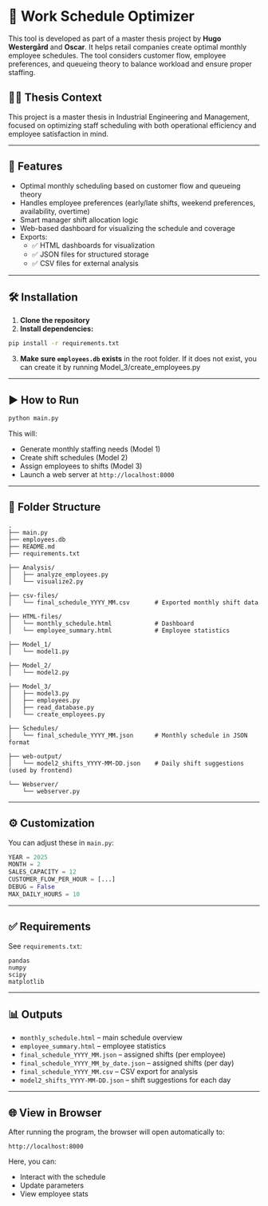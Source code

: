 # 📅 Work Schedule Optimizer

This tool is developed as part of a master thesis project by **Hugo Westergård** and **Oscar**. It helps retail companies create optimal monthly employee schedules. The tool considers customer flow, employee preferences, and queueing theory to balance workload and ensure proper staffing.

## 👨‍🎓 Thesis Context

This project is a master thesis in Industrial Engineering and Management, focused on optimizing staff scheduling with both operational efficiency and employee satisfaction in mind.

---

## 🚀 Features

- Optimal monthly scheduling based on customer flow and queueing theory
- Handles employee preferences (early/late shifts, weekend preferences, availability, overtime)
- Smart manager shift allocation logic
- Web-based dashboard for visualizing the schedule and coverage
- Exports:
  - ✅ HTML dashboards for visualization
  - ✅ JSON files for structured storage
  - ✅ CSV files for external analysis

---

## 🛠 Installation

1. **Clone the repository**
2. **Install dependencies:**

```bash
pip install -r requirements.txt
```

3. **Make sure `employees.db` exists** in the root folder. 
If it does not exist, you can create it by running Model_3/create_employees.py

---

## ▶️ How to Run

```bash
python main.py
```

This will:
- Generate monthly staffing needs (Model 1)
- Create shift schedules (Model 2)
- Assign employees to shifts (Model 3)
- Launch a web server at `http://localhost:8000`

---

## 📁 Folder Structure

```
.
├── main.py
├── employees.db
├── README.md
├── requirements.txt

├── Analysis/
│   ├── analyze_employees.py
│   └── visualize2.py

├── csv-files/
│   └── final_schedule_YYYY_MM.csv       # Exported monthly shift data

├── HTML-files/
│   └── monthly_schedule.html            # Dashboard
│   └── employee_summary.html            # Employee statistics

├── Model_1/
│   └── model1.py

├── Model_2/
│   └── model2.py

├── Model_3/
│   ├── model3.py
│   ├── employees.py
│   ├── read_database.py
│   └── create_employees.py

├── Schedules/
│   └── final_schedule_YYYY_MM.json      # Monthly schedule in JSON format

├── web-output/
│   └── model2_shifts_YYYY-MM-DD.json    # Daily shift suggestions (used by frontend)

└── Webserver/
    └── webserver.py
```

---

## ⚙️ Customization

You can adjust these in `main.py`:

```python
YEAR = 2025
MONTH = 2
SALES_CAPACITY = 12
CUSTOMER_FLOW_PER_HOUR = [...]
DEBUG = False
MAX_DAILY_HOURS = 10
```

---

## ✅ Requirements

See `requirements.txt`:

```
pandas
numpy
scipy
matplotlib
```

---

## 📊 Outputs

- `monthly_schedule.html` – main schedule overview
- `employee_summary.html` – employee statistics
- `final_schedule_YYYY_MM.json` – assigned shifts (per employee)
- `final_schedule_YYYY_MM_by_date.json` – assigned shifts (per day)
- `final_schedule_YYYY_MM.csv` – CSV export for analysis
- `model2_shifts_YYYY-MM-DD.json` – shift suggestions for each day

---

## 🌐 View in Browser

After running the program, the browser will open automatically to:

```
http://localhost:8000
```

Here, you can:
- Interact with the schedule
- Update parameters
- View employee stats
